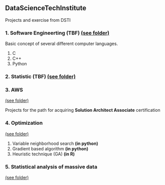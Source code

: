 ## DataScienceTechInstitute
Projects and exercise from DSTI

### 1. Software Engineerting (TBF) [(see folder)](https://github.com/Yuhsuant1994/DataScienceTechInstitute/tree/master/SoftwareEngineering)

Basic concept of several different computer languages.

1. C
2. C++
3. Python 

### 2. Statistic (TBF) [(see folder)](https://github.com/Yuhsuant1994/DataScienceTechInstitute/tree/master/Statistic)

### 3. AWS 

[(see folder)](https://github.com/Yuhsuant1994/DataScienceTechInstitute/tree/master/AWS)

Projects for the path for acquiring **Solution Architect Associate** certification

### 4. Optimization 

[(see folder)](https://github.com/Yuhsuant1994/DataScienceTechInstitute/tree/master/Optimization)

1. Variable neighborhood search **(in python)**
2. Gradient based algorithm **(in python)**
3. Heuristic technique (GA) **(in R)**

### 5. Statistical analysis of massive data 

[(see folder)](https://github.com/Yuhsuant1994/DataScienceTechInstitute/tree/master/Statistical%20analysis%20of%20massive%20data)


